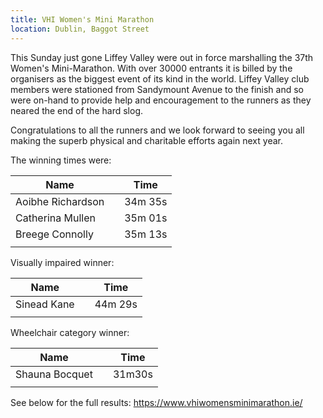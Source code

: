 ```yaml
---
title: VHI Women's Mini Marathon
location: Dublin, Baggot Street
---
```

This Sunday just gone Liffey Valley were out in force marshalling the 37th Women's 
Mini-Marathon. With over 30000 entrants it is billed by the organisers as the biggest
event of its kind in the world. Liffey Valley club members were stationed from Sandymount
Avenue to the finish and so were on-hand to provide help and encouragement
to the runners as they neared the end of the hard slog. 

Congratulations to all the runners and we look forward to seeing you all making the superb 
physical and charitable efforts again next year. 

The winning times were:

| Name                  |  | Time     |
|-----------------------|--|:--------:|
| Aoibhe Richardson     |  |  34m 35s |
| Catherina Mullen      |  |  35m 01s |
| Breege Connolly       |  |  35m 13s |
|                       |  |        |

Visually impaired winner:

| Name             |  | Time     |
|------------------|--|:--------:|
|Sinead Kane       |  | 44m 29s  | 
|                  |  |        |

Wheelchair category winner:

| Name             |  | Time     |
|------------------|--|:--------:|
|Shauna Bocquet    |  | 31m30s   |
|                  |  |       |

See below for the full results:
https://www.vhiwomensminimarathon.ie/
